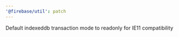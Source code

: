 ```yaml
---
'@firebase/util': patch
---
```


Default indexeddb transaction mode to readonly for IE11 compatibility
